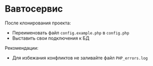 # Вавтосервис
После клонирования проекта:

  - Переименовать файл `config.example.php` в `config.php` 
  - Выставить свои подключения к БД
  

Рекомендации:

  - Для избежания конфликтов не заливайте файл `PHP_errors.log`